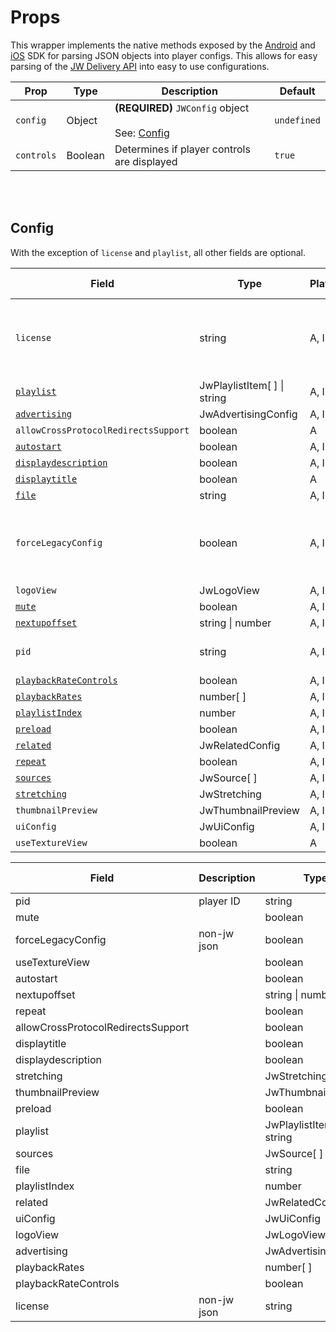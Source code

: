 # Props

This wrapper implements the native methods exposed by the [Android](https://sdk.jwplayer.com/android/v4/reference/com/jwplayer/pub/api/JsonHelper.html) and [iOS](https://sdk.jwplayer.com/ios/v4/reference/Classes/JWJSONParser.html) SDK for parsing JSON objects into player configs. This allows for easy parsing of the [JW Delivery API](https://docs.jwplayer.com/platform/reference/embed-content-with-the-delivery-api#delivery-api-v2-endpoints) into easy to use configurations.

| Prop | Type | Description | Default |
| --- | --- | --- | --- |
| `config` | Object | **(REQUIRED)** `JWConfig` object<br /><br />See: [Config](#config) | `undefined` |
| `controls` | Boolean | Determines if player controls are displayed | `true` |

<br /><br />

## Config
With the exception of `license` and `playlist`, all other fields are optional.

| Field | Type | Platform |  Additional Notes |
| --- | --- | --- | --- |
| `license`                                                                                | string |A, I | **REQUIRED** Platform-specific license key ([Android](https://docs.jwplayer.com/players/docs/android-overview#requirements) \| [iOS](https://docs.jwplayer.com/players/docs/ios-overview#requirements))|
| [`playlist`](https://docs.jwplayer.com/players/reference/setup-options#playlist)         | JwPlaylistItem[ ] &#124; string | A, I | **REQUIRED** |
| [`advertising`](https://docs.jwplayer.com/players/reference/advertising-config-ref)                                                                            |JwAdvertisingConfig | A, I | |
| `allowCrossProtocolRedirectsSupport`                                                     | boolean | A    | |
| [`autostart`](https://docs.jwplayer.com/players/reference/setup-options#autostart)       | boolean | A, I | |
| [`displaydescription`](https://docs.jwplayer.com/players/reference/setup-options#displaydescription) | boolean| A, I | |
| [`displaytitle`](https://docs.jwplayer.com/players/reference/setup-options#displaytitle) | boolean | A    | |
| [`file`](https://docs.jwplayer.com/players/reference/playlists#file)                     | string  | A, I | |
| `forceLegacyConfig`                                                                      | boolean | A, I | Determines whether to use the legacy configuration settings |
| `logoView`                                                                               | JwLogoView | A, I | |
| [`mute`](https://docs.jwplayer.com/players/reference/setup-options#mute)                 | boolean | A, I | |
| [`nextupoffset`](https://docs.jwplayer.com/players/reference/setup-options#nextupoffset) | string &#124; number | A, I | |
| `pid`                                                                                    | string  | A, I | Unique identifier of the player |
| [`playbackRateControls`](https://docs.jwplayer.com/players/reference/setup-options#playbackratecontrols) | boolean | A, I | |
| [`playbackRates`](https://docs.jwplayer.com/players/reference/setup-options#playbackrates)|number[ ] | A, I | |
| [`playlistIndex`](https://docs.jwplayer.com/players/reference/setup-options#playlistIndex) | number | A, I | |
| [`preload`](https://docs.jwplayer.com/players/reference/setup-options#preload)           | boolean | A, I | |
| [`related`](https://docs.jwplayer.com/players/reference/related-config-ref)              | JwRelatedConfig | A, I | |
| [`repeat`](https://docs.jwplayer.com/players/reference/setup-options#repeat) | boolean | A, I | |
| [`sources`](https://docs.jwplayer.com/players/reference/playlists#playlistsources)       | JwSource[ ] | A, I | |
| [`stretching`](https://docs.jwplayer.com/players/reference/setup-options#stretching)     | JwStretching | A, I | |
| `thumbnailPreview`                                                                       | JwThumbnailPreview| A, I | |
| `uiConfig`                                                                               | JwUiConfig | A, I | |
| `useTextureView`                                                                         | boolean | A    | |



|Field                             |Description        |Type|Optional|Platform Specific|
|----------------------------------|-------------------|----|--------|-----------------|
|pid                               |player ID          |string|TRUE    |                 |
|mute                              |                   |boolean|TRUE    |                 |
|forceLegacyConfig                 |non-jw json        |boolean|TRUE    |                 |
|useTextureView                    |                   |boolean|TRUE    |A                |
|autostart                         |                   |boolean|TRUE    |                 |
|nextupoffset                      |                   |string &#124; number|TRUE    |                 |
|repeat                            |                   |boolean|TRUE    |                 |
|allowCrossProtocolRedirectsSupport|                   |boolean|TRUE    |A                |
|displaytitle                      |                   |boolean|TRUE    |                 |
|displaydescription                |                   |boolean|TRUE    |                 |
|stretching                        |                   |JwStretching|TRUE    |                 |
|thumbnailPreview                  |                   |JwThumbnailPreview|TRUE    |                 |
|preload                           |                   |boolean|TRUE    |                 |
|playlist                          |                   |JwPlaylistItem[ ] &#124; string|TRUE    |                 |
|sources                           |                   |JwSource[ ]|TRUE    |                 |
|file                              |                   |string|TRUE    |                 |
|playlistIndex                     |                   |number|TRUE    |                 |
|related                           |                   |JwRelatedConfig|TRUE    |                 |
|uiConfig                          |                   |JwUiConfig|TRUE    |                 |
|logoView                          |                   |JwLogoView|TRUE    |                 |
|advertising                       |                   |JwAdvertisingConfig|TRUE    |                 |
|playbackRates                     |                   |number[ ]|TRUE    |                 |
|playbackRateControls              |                   |boolean|TRUE    |                 |
|license                           |non-jw json        |string|FALSE   |                 |
